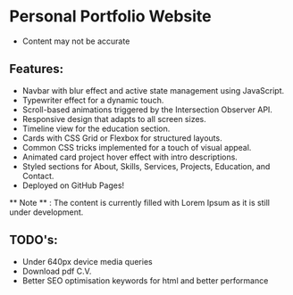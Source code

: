 # Personal Portfolio Website

-   Content may not be accurate

## Features:

-   Navbar with blur effect and active state management using JavaScript.
-   Typewriter effect for a dynamic touch.
-   Scroll-based animations triggered by the Intersection Observer API.
-   Responsive design that adapts to all screen sizes. ️
-   Timeline view for the education section.
-   Cards with CSS Grid or Flexbox for structured layouts.
-   Common CSS tricks implemented for a touch of visual appeal.
-   Animated card project hover effect with intro descriptions.
-   Styled sections for About, Skills, Services, Projects, Education, and Contact.
-   Deployed on GitHub Pages!

** Note ** : The content is currently filled with Lorem Ipsum as it is still under development. ️

## TODO's:

-   Under 640px device media queries
-   Download pdf C.V.
-   Better SEO optimisation keywords for html and better performance
